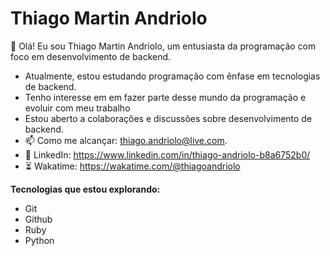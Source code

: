 # Thiago Martin Andriolo

👋 Olá! Eu sou Thiago Martin Andriolo, um entusiasta da programação com foco em desenvolvimento de backend.

-  Atualmente, estou estudando programação com ênfase em tecnologias de backend.
-  Tenho interesse em em fazer parte desse mundo da programação e evoluir com meu trabalho
-  Estou aberto a colaborações e discussões sobre desenvolvimento de backend.
- 📫 Como me alcançar: thiago.andriolo@live.com.
- 🔗 LinkedIn: https://www.linkedin.com/in/thiago-andriolo-b8a6752b0/
- ⏳ Wakatime: https://wakatime.com/@thiagoandriolo
  
**Tecnologias que estou explorando:**
- Git
- Github
- Ruby
- Python


